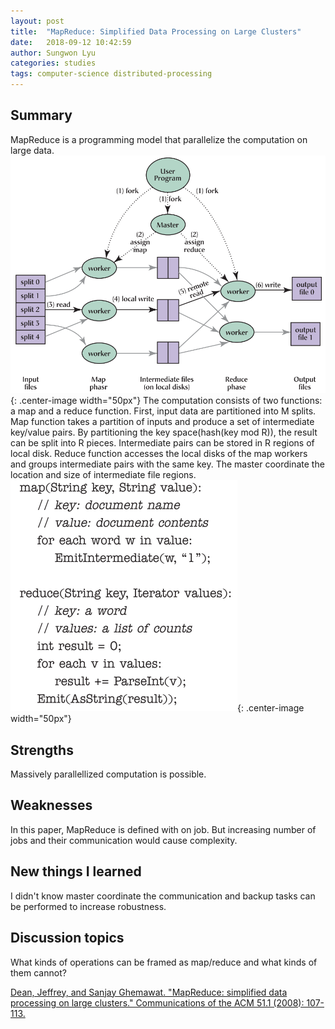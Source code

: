 ```yaml
---
layout: post
title:  "MapReduce: Simplified Data Processing on Large Clusters"
date:   2018-09-12 10:42:59
author: Sungwon Lyu
categories: studies
tags: computer-science distributed-processing
---
```

## Summary
MapReduce is a programming model that parallelize the computation on large data. 
![image](/assets/images/mr1.png){: .center-image width="50px"}
The computation consists of two functions: a map and a reduce function. First, input data are partitioned into M splits. Map function takes a partition of inputs and produce a set of intermediate key/value pairs. By partitioning the key space(hash(key mod R)), the result can be split into R pieces. Intermediate pairs can be stored in R regions of local disk. Reduce function accesses the local disks of the map workers and groups intermediate pairs with the same key. The master coordinate the location and size of intermediate file regions.
![image](/assets/images/mr2.png){: .center-image width="50px"}

## Strengths
Massively parallellized computation is possible. 

## Weaknesses
In this paper, MapReduce is defined with on job. But increasing number of jobs and their communication would cause complexity.

## New things I learned
I didn't know master coordinate the communication and backup tasks can be performed to increase robustness. 

## Discussion topics
What kinds of operations can be framed as map/reduce and what kinds of them cannot?

[Dean, Jeffrey, and Sanjay Ghemawat. "MapReduce: simplified data processing on large clusters." Communications of the ACM 51.1 (2008): 107-113.](https://dl.acm.org/citation.cfm?id=1327492)